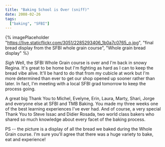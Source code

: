 ```yaml
---
title: "Baking School is Over (sniff)"
date: 2008-02-26
tags: 
  ["baking", "SFBI"]
---
```

{% imagePlaceholder "https://live.staticflickr.com/3051/2285293406_1b0a7c0765_o.jpg", "final bread display from the SFBI whole grain course", "Whole grain bread display" %}

*Sigh* Well, the SFBI Whole Grain course is over and I'm back in snowy Regina. It's great to be home but I'm fighting as hard as I can to keep the bread vibe alive. It'll be hard to do that from my cubicle at work but I'm more determined than ever to get our shop opened up sooner rather than later. In fact, I'm meeting with a local SFBI grad tomorrow to keep the process going.

A great big Thank You to Michel, Evelyne, Erin, Laura, Marty, Shari, Jorge and everyone else at SFBI and TMB Baking. You made my three weeks one of the best learning experiences I've ever had. And of course, a very special Thank You to Steve Issac and Didier Rosada, two world class bakers who shared so much knowledge about every facet of the baking process.

PS -- the picture is a display of all the bread we baked during the Whole Grain course. I'm sure you'll agree that there was a huge variety to bake, eat and experience!
